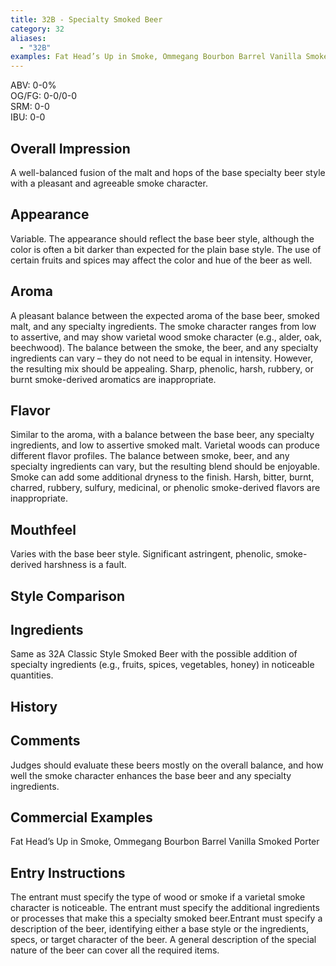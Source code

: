 ```yaml
---
title: 32B - Specialty Smoked Beer
category: 32
aliases: 
  - "32B"
examples: Fat Head’s Up in Smoke, Ommegang Bourbon Barrel Vanilla Smoked Porter
---
```


ABV: 0-0%  
OG/FG: 0-0/0-0  
SRM: 0-0  
IBU: 0-0

## Overall Impression
A well-balanced fusion of the malt and hops of the base specialty beer style with a pleasant and agreeable smoke character.

## Appearance
Variable. The appearance should reflect the base beer style, although the color is often a bit darker than expected for the plain base style. The use of certain fruits and spices may affect the color and hue of the beer as well.

## Aroma
A pleasant balance between the expected aroma of the base beer, smoked malt, and any specialty ingredients. The smoke character ranges from low to assertive, and may show varietal wood smoke character (e.g., alder, oak, beechwood). The balance between the smoke, the beer, and any specialty ingredients can vary – they do not need to be equal in intensity. However, the resulting mix should be appealing. Sharp, phenolic, harsh, rubbery, or burnt smoke-derived aromatics are inappropriate.

## Flavor
Similar to the aroma, with a balance between the base beer, any specialty ingredients, and low to assertive smoked malt. Varietal woods can produce different flavor profiles. The balance between smoke, beer, and any specialty ingredients can vary, but the resulting blend should be enjoyable. Smoke can add some additional dryness to the finish. Harsh, bitter, burnt, charred, rubbery, sulfury, medicinal, or phenolic smoke-derived flavors are inappropriate.

## Mouthfeel
Varies with the base beer style. Significant astringent, phenolic, smoke-derived harshness is a fault.

## Style Comparison


## Ingredients
Same as 32A Classic Style Smoked Beer with the possible addition of specialty ingredients (e.g., fruits, spices, vegetables, honey) in noticeable quantities.

## History


## Comments
Judges should evaluate these beers mostly on the overall balance, and how well the smoke character enhances the base beer and any specialty ingredients.

## Commercial Examples
Fat Head’s Up in Smoke, Ommegang Bourbon Barrel Vanilla Smoked Porter






## Entry Instructions
The entrant must specify the type of wood or smoke if a varietal smoke character is noticeable. The entrant must specify the additional ingredients or processes that make this a specialty smoked beer.Entrant must specify a description of the beer, identifying either a base style or the ingredients, specs, or target character of the beer. A general description of the special nature of the beer can cover all the required items.
